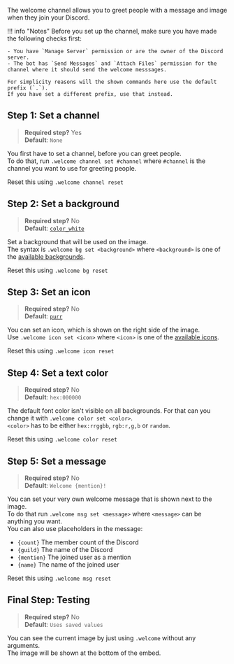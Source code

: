 The welcome channel allows you to greet people with a message and image when they join your Discord.

!!! info "Notes"
    Before you set up the channel, make sure you have made the following checks first:
    
    - You have `Manage Server` permission or are the owner of the Discord server.
    - The bot has `Send Messages` and `Attach Files` permission for the channel where it should send the welcome messsages.
    
    For simplicity reasons will the shown commands here use the default prefix (`.`).  
    If you have set a different prefix, use that instead.

## Step 1: Set a channel
> **Required step?** Yes  
> **Default**: `None`

You first have to set a channel, before you can greet people.  
To do that, run `.welcome channel set #channel` where `#channel` is the channel you want to use for greeting people.

Reset this using `.welcome channel reset`

## Step 2: Set a background
> **Required step?** No  
> **Default**: [`color_white`](/bot/welcome-images#color_white)

Set a background that will be used on the image.  
The syntax is `.welcome bg set <background>` where `<background>` is one of the [available backgrounds](/bot/welcome-images#backgrounds).

Reset this using `.welcome bg reset`

## Step 3: Set an icon
> **Required step?** No  
> **Default**: [`purr`](/bot/welcome-images#purr)

You can set an icon, which is shown on the right side of the image.  
Use `.welcome icon set <icon>` where `<icon>` is one of the [available icons](/bot/welcome-images#icons).

Reset this using `.welcome icon reset`

## Step 4: Set a text color
> **Required step?** No  
> **Default**: `hex:000000`

The default font color isn't visible on all backgrounds. For that can you change it with `.welcome color set <color>`.  
`<color>` has to be either `hex:rrggbb`, `rgb:r,g,b` or `random`.

Reset this using `.welcome color reset`

## Step 5: Set a message
> **Required step?** No  
> **Default**: `Welcome {mention}!`

You can set your very own welcome message that is shown next to the image.  
To do that run `.welcome msg set <message>` where `<message>` can be anything you want.  
You can also use placeholders in the message:

- `{count}` The member count of the Discord
- `{guild}` The name of the Discord
- `{mention}` The joined user as a mention
- `{name}` The name of the joined user

Reset this using `.welcome msg reset`

## Final Step: Testing
> **Required step?** No  
> **Default**: `Uses saved values`

You can see the current image by just using `.welcome` without any arguments.  
The image will be shown at the bottom of the embed.

